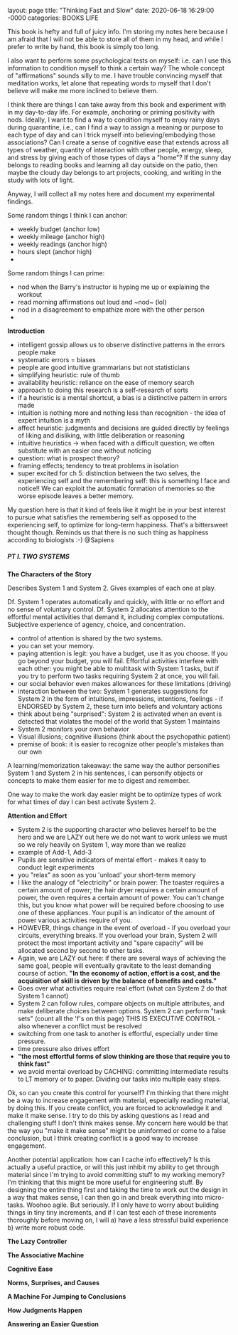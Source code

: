 layout: page
title: "Thinking Fast and Slow"
date: 2020-06-18 16:29:00 -0000
categories: BOOKS LIFE

This book is hefty and full of juicy info. I'm storing my notes here because I am afraid that I will not be able to store all of them in my head, and while I prefer to write by hand, this book is simply too long.

I also want to perform some psychological tests on myself: i.e. can I use this information to condition myself to think a certain way? The whole concept of "affirmations" sounds silly to me. I have trouble convincing myself that meditation works, let alone that repeating words to myself that I don't believe will make me more inclined to believe them.

I think there are things I can take away from this book and experiment with in my day-to-day life. For example, anchoring or priming positivity with nods. Ideally, I want to find a way to condition myself to enjoy rainy days during quarantine, i.e., can I find a way to assign a meaning or purpose to each type of day and can I trick myself into believing/embodying those associations? Can I create a sense of cognitive ease that extends across all types of weather, quantity of interaction with other people, energy, sleep, and stress by giving each of those types of days a "home"? If the sunny day belongs to reading books and learning all day outside on the patio, then maybe the cloudy day belongs to art projects, cooking, and writing in the study with lots of light.

Anyway, I will collect all my notes here and document my experimental findings.

Some random things I think I can anchor:
- weekly budget (anchor low)
- weekly mileage (anchor high)
- weekly readings (anchor high)
- hours slept (anchor high)
- 

Some random things I can prime:
- nod when the Barry's instructor is hyping me up or explaining the workout
- read morning affirmations out loud and ~nod~ (lol)
- nod in a disagreement to empathize more with the other person
- 

**Introduction**

- intelligent gossip allows us to observe distinctive patterns in the errors people make
- systematic errors = biases
- people are good intuitive grammarians but not statisticians
- simplifying heuristic: rule of thumb
- availability heuristic: reliance on the ease of memory search
- approach to doing this research is a self-research of sorts
- if a heuristic is a mental shortcut, a bias is a distinctive pattern in errors made
- intuition is nothing more and nothing less than recognition - the idea of expert intuition is a myth
- affect heuristic: judgments and decisions are guided directly by feelings of liking and disliking, with little deliberation or reasoning
- intuitive heuristics -> when faced with a difficult question, we often substitute with an easier one without noticing
- question: what is prospect theory?
- framing effects; tendency to treat problems in isolation
- super excited for ch 5: distinction between the two selves, the experiencing self and the remembering self: this is something I face and notice!! We can exploit the automatic formation of memories so the worse episode leaves a better memory.

My question here is that it kind of feels like it might be in your best interest to pursue what satisfies the remembering self as opposed to the experiencing self, to optimize for long-term happiness. That's a bittersweet thought though. Reminds us that there is no such thing as happiness according to biologists :-) @Sapiens


##### PT I. TWO SYSTEMS

**The Characters of the Story**

Describes System 1 and System 2. Gives examples of each one at play.

Df. System 1
operates automatically and quickly, with little or no effort and no sense of voluntary control.
Df. System 2
allocates attention to the effortful mental activities that demand it, including complex computations. Subjective experience of agency, choice, and concentration.

- control of attention is shared by the two systems.
- you can set your memory.
- paying attention is legit: you have a budget, use it as you choose. If you go beyond your budget, you will fail. Effortful activities interfere with each other: you might be able to multitask with System 1 tasks, but if you try to perform two tasks requiring System 2 at once, you will fail. 
- our social behavior even makes allowances for these limitations (driving)
- interaction between the two: System 1 generates suggestions for System 2 in the form of intuitions, impressions, intentions, feelings - if ENDORSED by System 2, these turn into beliefs and voluntary actions
- think about being "surprised": System 2 is activated when an event is detected that violates the model of the world that System 1 maintains
- System 2 monitors your own behavior
- Visual illusions; cognitive illusions (think about the psychopathic patient)
- premise of book: it is easier to recognize other people's mistakes than our own

A learning/memorization takeaway: the same way the author personifies System 1 and System 2 in his sentences, I can personify objects or concepts to make them easier for me to digest and remember.

One way to make the work day easier might be to optimize types of work for what times of day I can best activate System 2.

**Attention and Effort**

- System 2 is the supporting character who believes herself to be the hero and we are LAZY out here we do not want to work unless we must so we rely heavily on System 1, way more than we realize
- example of Add-1, Add-3
- Pupils are sensitive indicators of mental effort - makes it easy to conduct legit experiments
- you "relax" as soon as you 'unload' your short-term memory
- I like the analogy of "electricity" or brain power: The toaster requires a certain amount of power; the hair dryer requires a certain amount of power, the oven requires a certain amount of power. You can't change this, but you know what power will be required before choosing to use one of these appliances. Your pupil is an indicator of the amount of power various activities require of you.
- HOWEVER, things change in the event of overload - if you overload your circuits, everything breaks. If you overload your brain, System 2 will protect the most important activity and "spare capacity" will be allocated second by second to other tasks.
- Again, we are LAZY out here: if there are several ways of achieving the same goal, people will eventually gravitate to the least demanding course of action. **"In the economy of action, effort is a cost, and the acquisition of skill is driven by the balance of benefits and costs."**
- Goes over what activities require real effort (what can System 2 do that System 1 cannot)
- System 2 can follow rules, compare objects on multiple attributes, and make deliberate choices between options. System 2 can perform "task sets" (count all the 'f's on this page) THIS IS EXECUTIVE CONTROL - also whenever a conflict must be resolved
- switching from one task to another is effortful, especially under time pressure.
- time pressure also drives effort
- **"the most effortful forms of slow thinking are those that require you to think fast"**
- we avoid mental overload by CACHING: committing intermediate results to LT memory or to paper. Dividing our tasks into multiple easy steps.

Ok, so can you create this control for yourself? I'm thinking that there might be a way to increase engagement with material, especially reading material, by doing this. If you create conflict, you are forced to acknowledge it and make it make sense. I try to do this by asking questions as I read and challenging stuff I don't think makes sense. My concern here would be that the way you "make it make sense" might be uninformed or come to a false conclusion, but I think creating conflict is a good way to increase engagement.

Another potential application: how can I cache info effectively? Is this actually a useful practice, or will this just inhibit my ability to get through material since I'm trying to avoid committing stuff to my working memory? I'm thinking that this might be more useful for engineering stuff. By designing the entire thing first and taking the time to work out the design in a way that makes sense, I can then go in and break everything into micro-tasks. Woohoo agile. But seriously. If I only have to worry about building things in tiny tiny increments, and if I can test each of these increments thoroughly before moving on, I will a) have a less stressful build experience b) write more robust code.

**The Lazy Controller**

**The Associative Machine**

**Cognitive Ease**

**Norms, Surprises, and Causes**

**A Machine For Jumping to Conclusions**

**How Judgments Happen**

**Answering an Easier Question**
